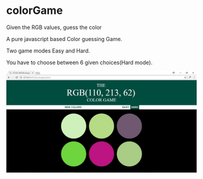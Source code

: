 # colorGame
Given the RGB values, guess the color

A pure javascript based Color guessing Game.

Two game modes Easy and Hard.

You have to choose between 6 given choices(Hard mode).

![alt text](https://github.com/rds8896/colorGame/blob/master/screenshot/initial.JPG?raw=true)

